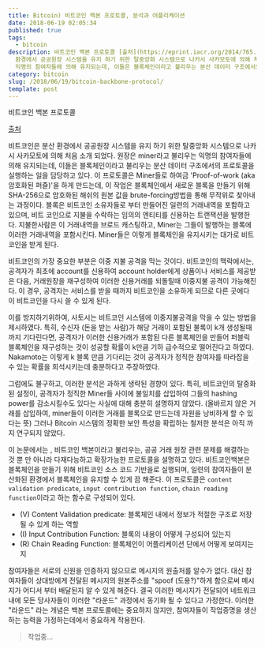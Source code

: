 ```yaml
---
title: Bitcoin) 비트코인 백본 프로토콜, 분석과 어플리케이션
date: 2018-06-19 02:05:34
published: true
tags:
  - bitcoin
description: 비트코인 백본 프로토콜 [출처](https://eprint.iacr.org/2014/765.pdf)  비트코인은 분산
  환경에서 공공원장 시스템을 유지 하기 위한 탈중앙화 시스템으로 나카시 사카모토에 의해 처음 소개 되었다. 원장은 miner라고 불리우는
  익명의 참여자들에 의해 유지되는데, 이들은 블록체인이라고 불리우는 분산 데이터 구조에서의 프로토콜을 실...
category: bitcoin
slug: /2018/06/19/bitcoin-backbone-protocol/
template: post
---
```

비트코인 백본 프로토콜

[출처](https://eprint.iacr.org/2014/765.pdf)

비트코인은 분산 환경에서 공공원장 시스템을 유지 하기 위한 탈중앙화 시스템으로 나카시 사카모토에 의해 처음 소개 되었다. 원장은 miner라고 불리우는 익명의 참여자들에 의해 유지되는데, 이들은 블록체인이라고 불리우는 분산 데이터 구조에서의 프로토콜을 실행하는 일을 담당하고 있다. 이 프로토콜은 Miner들로 하여금 'Proof-of-work (aka 암호화된 퍼즐)'을 하게 만드는데, 이 작업은 블록체인에서 새로운 블록을 만들기 위해 SHA-256으로 암호화된 해쉬의 원본 값을 brute-forcing방법을 통해 무작위로 찾아내는 과정이다. 블록은 비트코인 소유자들로 부터 만들어진 일련의 거래내역을 포함하고 있으며, 비트 코인으로 지불을 수락하는 임의의 엔티티를 신용하는 트랜잭션을 발행한다. 지불한사람은 이 거래내역을 브로드 캐스팅하고, Miner는 그들이 발행하는 블록에 이러한 거래내역을 포함시킨다. Miner들은 이렇게 블록체인을 유지시키는 대가로 비트코인을 받게 된다.

비트코인의 가장 중요한 부분은 이중 지불 공격을 막는 것이다. 비트코인의 맥락에서는, 공격자가 최초에 account를 신용하여 account holder에게 상품이나 서비스를 제공받은 다음, 거래원장을 재구성하여 이러한 신용거래를 되돌릴때 이중지불 공격이 가능해진다. 이 경우, 공격자는 서비스를 받을 때까지 비트코인을 소유하게 되므로 다른 곳에다 이 비트코인을 다시 쓸 수 있게 된다.

이를 방지하기위하여, 사토시는 비트코인 시스템에 이중지불공격을 막을 수 있는 방법을 제시하였다. 특히, 수신자 (돈을 받는 사람)가 해당 거래이 포함된 불록이 k개 생성될때 까지 기다린다면, 공격자가 이러한 신용거래가 포함된 다른 블록체인을 만들어 퍼블릭 블록체인을 재구성하는 것이 성공할 확률이 k만큼 기하 급수적으로 떨어진다고 하였다. Nakamoto는 이렇게 k 블록 만큼 기다리는 것이 공격자가 정직한 참여자를 따라잡을 수 있는 확률을 희석시키는데 충분하다고 주장하였다.

그럼에도 불구하고, 이러한 분석은 과하게 생략된 경향이 있다. 특히, 비트코인의 탈중화된 설정이, 공격자가 정직한 Miner들 사이에 불일치를 삽입하여 그들의 hashing power를 감소시킬수도 있다는 사실에 대해 충분히 설명하지 않았다. (올바르지 않은 거래를 삽입하여, miner들이 이러한 거래를 블록으로 만드는데 자원을 낭비하게 할 수 있다는 뜻) 그러나 Bitcoin 시스템의 정확한 보안 특성을 확립하는 철저한 분석은 아직 까지 연구되지 않았다.

이 논문에서는 , 비트코인 백본이라고 불리우는, 공공 거래 원장 관련 문제를 해결하는 것 뿐 만 아니라 다재다능하고 확장가능한 프로토콜을 설명하고 있다. 비트코인백본은 블록체인을 만들기 위해 비트코인 소스 코드 기반을로 실행되며, 일련의 참여자들이 분산화된 환경에서 블록체인을 유지할 수 있게 끔 해준다. 이 프로토콜은 `content validation predicate`, `input contribution function`, `chain reading function`이라고 하는 함수로 구성되어 있다.

- (V) Content Validation predicate: 블록체인 내에서 정보가 적절한 구조로 저장될 수 있게 하는 역할
- (I) Input Contribution Function: 블록의 내용이 어떻게 구성되어 있는지
- (R) Chain Reading Function: 블록체인이 어플리케이션 단에서 어떻게 보여지는지

참여자들은 서로의 신원을 인증하지 않으므로 메시지의 원출처를 알수가 없다. 대신 참여자들이 상대방에게 전달된 메시지의 원본주소를 "spoof (도용?)"하게 함으로써 메시지가 어디서 부터 배달된지 알 수 있게 해준다. 결국 이러한 메시지가 전달되어 네트워크 내에 모든 당사자들이 이러한 "라운드" 과정에서 동기화 될 수 있다고 가정한다. 이러한 "라운드" 라는 개념은 백본 프로토콜에는 중요하지 않지만, 참여자들이 작업증명을 생산하는 능력을 가정하는데에서 중요하게 작용한다.

> 작업중...
